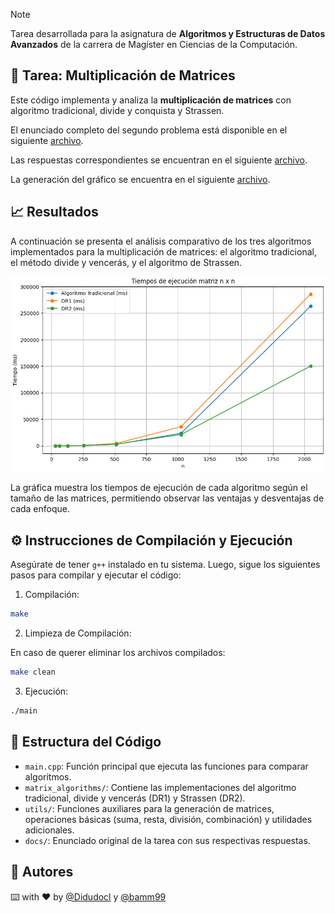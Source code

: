 > [!NOTE]
> Tarea desarrollada para la asignatura de **Algoritmos y Estructuras de Datos Avanzados** de la carrera de Magíster en Ciencias de la Computación.

## 📘 Tarea: Multiplicación de Matrices

Este código implementa y analiza la **multiplicación de matrices** con algoritmo tradicional, divide y conquista y Strassen.

El enunciado completo del segundo problema está disponible en el siguiente [archivo](./docs/enunciado.pdf).

Las respuestas correspondientes se encuentran en el siguiente [archivo](./docs/respuestas.pdf).

La generación del gráfico se encuentra en el siguiente [archivo](./archive/analysis.ipynb).

## 📈 Resultados

A continuación se presenta el análisis comparativo de los tres algoritmos implementados para la multiplicación de matrices: el algoritmo tradicional, el método divide y vencerás, y el algoritmo de Strassen.

![analysis.png](./archive/analysis.png)

La gráfica muestra los tiempos de ejecución de cada algoritmo según el tamaño de las matrices, permitiendo observar las ventajas y desventajas de cada enfoque.

## ⚙️ Instrucciones de Compilación y Ejecución

Asegúrate de tener `g++` instalado en tu sistema. Luego, sigue los siguientes pasos para compilar y ejecutar el código:

1. Compilación:

```bash
make
```

2. Limpieza de Compilación:

En caso de querer eliminar los archivos compilados:

```bash
make clean
```

3. Ejecución:

```bash
./main
```

## 📁 Estructura del Código

- `main.cpp`: Función principal que ejecuta las funciones para comparar algoritmos.
- `matrix_algorithms/`: Contiene las implementaciones del algoritmo tradicional, divide y vencerás (DR1) y Strassen (DR2).
- `utils/`: Funciones auxiliares para la generación de matrices, operaciones básicas (suma, resta, división, combinación) y utilidades adicionales.
- `docs/`: Enunciado original de la tarea con sus respectivas respuestas.

## 👥 Autores

⌨️ with ❤️ by [@Didudocl](https://github.com/Didudocl) y [@bamm99](https://github.com/bamm99)